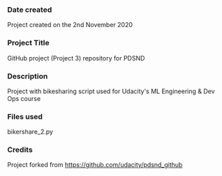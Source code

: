 ### Date created
Project created on the 2nd November 2020

### Project Title
GitHub project (Project 3) repository for PDSND

### Description
Project with bikesharing script used for Udacity's ML Engineering & Dev Ops course

### Files used
bikershare_2.py

### Credits
Project forked from https://github.com/udacity/pdsnd_github
